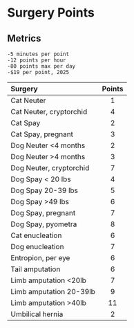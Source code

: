 # Surgery Points

## Metrics

    -5 minutes per point
    -12 points per hour
    -80 points max per day
    -$19 per point, 2025

| Surgery                        | Points |
| :----------------------------- | :----: |
| Cat Neuter                     |   1    |
| Cat Neuter, cryptorchid        |   4    |
| Cat Spay                       |   2    |
| Cat Spay, pregnant             |   3    |
| Dog Neuter  <4 months          |   2    |
| Dog Neuter  >4 months          |   3    |
| Dog Neuter, cryptorchid        |   7    |
| Dog Spay             < 20 lbs  |   4    |
| Dog Spay             20-39 lbs |   5    |
| Dog Spay             >49 lbs   |   6    |
| Dog Spay, pregnant             |   7    |
| Dog Spay, pyometra             |   8    |
| Cat enucleation                |   6    |
| Dog enucleation                |   7    |
| Entropion, per eye             |   6    |
| Tail amputation                |   6    |
| Limb amputation     <20lb      |   7    |
| Limb amputation     20-39lb    |   9    |
| Limb amputation     >40lb      |   11   |
| Umbilical hernia               |   2    |
